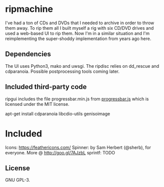 # ripmachine
I've had a ton of CDs and DVDs that I needed to archive in order to throw them
away. To rip them all I built myself a rig with six CD/DVD drives and used a
web-based UI to rip them. Now I'm in a similar situation and I'm reimplementing
the super-shoddy implementation from years ago here.

## Dependencies
The UI uses Python3, mako and uwsgi. The ripdisc relies on dd_rescue and
cdparanoia. Possible postprocessing tools coming later.

## Included third-party code
ripgui includes the file progressbar.min.js from
[progressbar.js](https://github.com/kimmobrunfeldt/progressbar.js) which is
licensed under the MIT license.

apt-get install cdparanoia libcdio-utils genisoimage

# Included
Icons: https://feathericons.com/
Spinner: by Sam Herbert (@sherb), for everyone. More @ http://goo.gl/7AJzbL
sprintf: TODO

## License
GNU GPL-3. 
